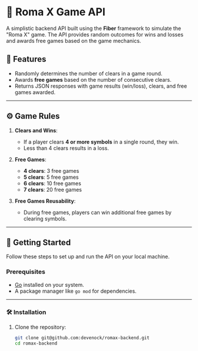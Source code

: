 # 🎰 Roma X Game API

A simplistic backend API built using the **Fiber** framework to simulate the "Roma X" game. The API provides random outcomes for wins and losses and awards free games based on the game mechanics.

## 📝 Features

- Randomly determines the number of clears in a game round.
- Awards **free games** based on the number of consecutive clears.
- Returns JSON responses with game results (win/loss), clears, and free games awarded.

---

## ⚙️ Game Rules

1. **Clears and Wins**:
    - If a player clears **4 or more symbols** in a single round, they win.
    - Less than 4 clears results in a loss.

2. **Free Games**:
    - **4 clears**: 3 free games
    - **5 clears**: 5 free games
    - **6 clears**: 10 free games
    - **7 clears**: 20 free games

3. **Free Games Reusability**:
    - During free games, players can win additional free games by clearing symbols.

---

## 🚀 Getting Started

Follow these steps to set up and run the API on your local machine.

### Prerequisites

- [Go](https://go.dev/) installed on your system.
- A package manager like `go mod` for dependencies.

---

### 🛠️ Installation

1. Clone the repository:

   ```bash
   git clone git@github.com:devenock/romax-backend.git
   cd romax-backend
